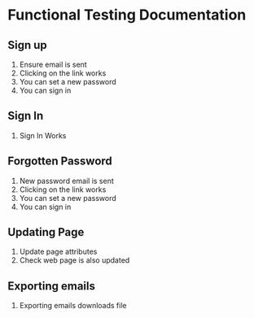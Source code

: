 # Functional Testing Documentation

## Sign up

1. Ensure email is sent
2. Clicking on the link works
3. You can set a new password
4. You can sign in

## Sign In 

1. Sign In Works

## Forgotten Password 

1. New password email is sent
2. Clicking on the link works
3. You can set a new password
4. You can sign in

## Updating Page

1. Update page attributes
2. Check web page is also updated

## Exporting emails

1. Exporting emails downloads file